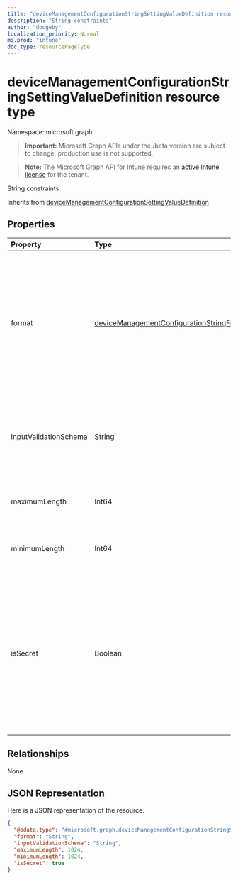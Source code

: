 ```yaml
---
title: "deviceManagementConfigurationStringSettingValueDefinition resource type"
description: "String constraints"
author: "dougeby"
localization_priority: Normal
ms.prod: "intune"
doc_type: resourcePageType
---
```


# deviceManagementConfigurationStringSettingValueDefinition resource type

Namespace: microsoft.graph

> **Important:** Microsoft Graph APIs under the /beta version are subject to change; production use is not supported.

> **Note:** The Microsoft Graph API for Intune requires an [active Intune license](https://go.microsoft.com/fwlink/?linkid=839381) for the tenant.

String constraints


Inherits from [deviceManagementConfigurationSettingValueDefinition](../resources/intune-deviceconfigv2-devicemanagementconfigurationsettingvaluedefinition.md)

## Properties
|Property|Type|Description|
|:---|:---|:---|
|format|[deviceManagementConfigurationStringFormat](../resources/intune-deviceconfigv2-devicemanagementconfigurationstringformat.md)|Pre-defined format of the string. Possible values are: `none`, `email`, `guid`, `ip`, `base64`, `url`, `version`, `xml`, `date`, `time`, `binary`, `regEx`, `json`, `dateTime`, `surfaceHub`.|
|inputValidationSchema|String|Regular expression or any xml or json schema that the input string should match|
|maximumLength|Int64|Maximum length of string. Valid values 0 to 87516|
|minimumLength|Int64|Minimum length of string. Valid values 0 to 87516|
|isSecret|Boolean|Specifies whether the setting needs to be treated as a secret. Settings marked as yes will be encrypted in transit and at rest and will be displayed as asterisks when represented in the UX.|

## Relationships
None

## JSON Representation
Here is a JSON representation of the resource.
<!-- {
  "blockType": "resource",
  "@odata.type": "microsoft.graph.deviceManagementConfigurationStringSettingValueDefinition"
}
-->
``` json
{
  "@odata.type": "#microsoft.graph.deviceManagementConfigurationStringSettingValueDefinition",
  "format": "String",
  "inputValidationSchema": "String",
  "maximumLength": 1024,
  "minimumLength": 1024,
  "isSecret": true
}
```




